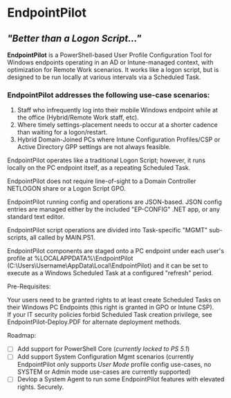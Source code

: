 # EndpointPilot

## _"Better than a Logon Script..."_



**EndpointPilot** is a PowerShell-based User Profile Configuration Tool for Windows endpoints operating in an AD or Intune-managed context, with optimization for Remote Work scenarios. It works like a logon script, but is designed to be run locally at various intervals via a Scheduled Task.

### EndpointPilot addresses the following use-case scenarios:

1. Staff who infrequently log into their mobile Windows endpoint while at the office (Hybrid/Remote Work staff, etc).
2. Where timely settings-placement needs to occur at a shorter cadence than waiting for a logon/restart.
3. Hybrid Domain-Joined PCs where Intune Configuration Profiles/CSP or Active Directory GPP settings are not always feasible.

EndpointPilot operates like a traditional Logon Script; however, it runs locally on the PC endpoint itself, as a repeating Scheduled Task.

EndpointPilot does not require line-of-sight to a Domain Controller NETLOGON share or a Logon Script GPO.

EndpointPilot running config and operations are JSON-based.  JSON config entries are managed either by the included "EP-CONFIG" .NET app, or any standard text editor.

EndpointPilot script operations are divided into Task-specific "MGMT" sub-scripts, all called by MAIN.PS1.  

EndpointPilot components are staged onto a PC endpoint under each user's profile at %LOCALAPPDATA%\EndpointPilot (C:\Users\Username\AppData\Local\EndpointPilot) and it can be set to execute as a Windows Scheduled Task at a configured "refresh" period.

Pre-Requisites:

Your users need to be granted rights to at least create Scheduled Tasks on their Windows PC Endpoints (this right is granted in GPO or Intune CSP).  
If your IT security policies forbid Scheduled Task creation privilege, see EndpointPilot-Deploy.PDF for alternate deployment methods.

Roadmap:

- [ ] Add support for PowerShell Core (*currently locked to PS 5.1*)
- [ ] Add support System Configuration Mgmt scenarios (currently EndpointPilot only supports *User Mode* profile config use-cases, no SYSTEM or Admin mode use-cases are currently supported)
- [ ] Devlop a System Agent to run some EndpointPilot features with elevated rights.  Securely.
